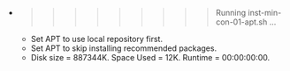 * >>>>>>>>> Running inst-min-con-01-apt.sh ...
  * Set APT to use local repository first.
  * Set APT to skip installing recommended packages.
  * Disk size = 887344K. Space Used = 12K. Runtime = 00:00:00:00.

